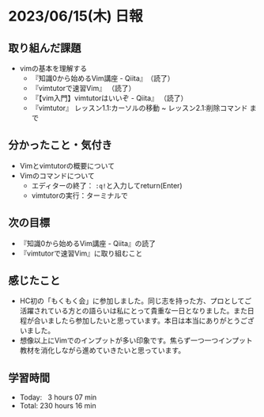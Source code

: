# 2023/06/15(木) 日報
## 取り組んだ課題
- vimの基本を理解する
  - 『知識0から始めるVim講座 - Qiita』　（読了）
  - 『vimtutorで速習Vim』 （読了）
  - 『【vim入門】vimtutorはいいぞ - Qiita』 （読了）
  - 『vimtutor』 レッスン1.1:カーソルの移動 ~ レッスン2.1:削除コマンド まで

## 分かったこと・気付き
- Vimとvimtutorの概要について
- Vimのコマンドについて
  - エディターの終了： `:q!`と入力してreturn(Enter)
  - vimtutorの実行：ターミナルで

## 次の目標
- 『知識0から始めるVim講座 - Qiita』の読了
- 『vimtutorで速習Vim』に取り組むこと

## 感じたこと
- HC初の「もくもく会」に参加しました。同じ志を持った方、プロとしてご活躍されている方との語らいは私にとって貴重な一日となりました。また日程が合いましたら参加したいと思っています。本日は本当にありがとうございました。
- 想像以上にVimでのインプットが多い印象です。焦らず一つ一つインプット教材を消化しながら進めていきたいと思っています。

## 学習時間
- Today:&nbsp;&nbsp; 3 hours 07 min
- Total: 230 hours 16 min
